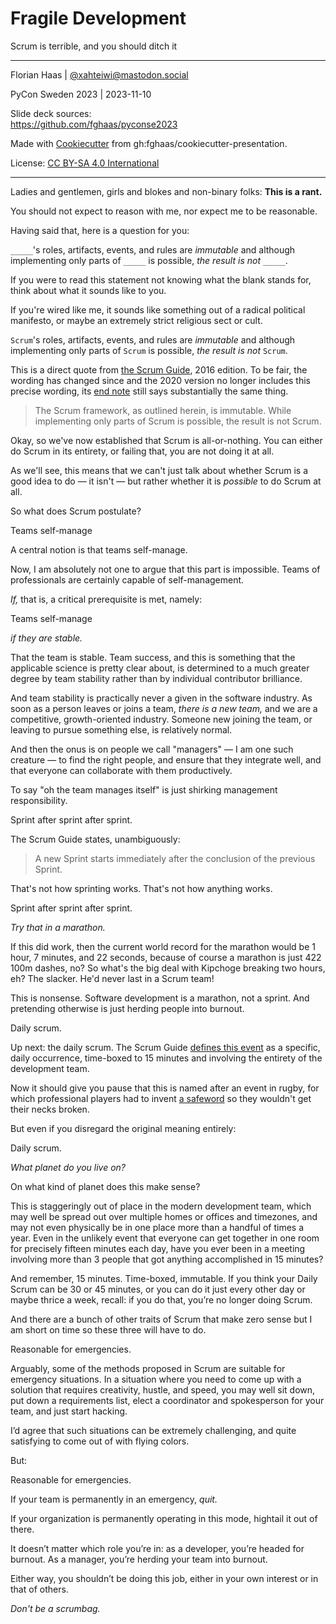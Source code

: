 # Fragile Development
Scrum is terrible, and you should ditch it

* * *

Florian Haas | [@xahteiwi@mastodon.social](https://mastodon.social/@xahteiwi)

PyCon Sweden 2023 | 2023-11-10

<!-- Note -->
Slide deck sources:  
<https://github.com/fghaas/pyconse2023>

Made with [Cookiecutter](https://cookiecutter.readthedocs.io/) from gh:fghaas/cookiecutter-presentation.

License: [CC BY-SA 4.0 International](https://creativecommons.org/licenses/by-nc-sa/4.0/deed.en)

* * *

Ladies and gentlemen, girls and blokes and non-binary folks:
**This is a rant.**

You should not expect to reason with me, nor expect me to be reasonable.

Having said that, here is a question for you:


`_____`'s roles, artifacts, events, and rules are _immutable_ and
although implementing only parts of `_____` is possible, _the result
is not_ `_____`.

<!-- Note -->
If you were to read this statement not knowing what the blank stands for, think about what it sounds like to you. 

If you're wired like me, it sounds like something out of a radical political manifesto, or maybe an extremely strict religious sect or cult.


`Scrum`'s roles, artifacts, events, and rules are _immutable_ and
although implementing only parts of `Scrum` is possible, _the result
is not_ `Scrum`.

<!-- Note -->
This is a direct quote from [the Scrum Guide](https://scrumguides.org/scrum-guide.html), 2016 edition.
To be fair, the wording has changed since and the 2020 version no longer includes this precise wording, its [end note](https://scrumguides.org/scrum-guide.html#end-note) still says substantially the same thing.

> The Scrum framework, as outlined herein, is immutable. While implementing only parts of Scrum is possible, the result is not Scrum.

Okay, so we've now established that Scrum is all-or-nothing.
You can either do Scrum in its entirety, or failing that, you are not doing it at all.

As we'll see, this means that we can't just talk about whether Scrum is a good idea to do — it isn't — but rather whether it is *possible* to do Scrum at all.

So what does Scrum postulate?


Teams self-manage

<!-- Note -->
A central notion is that teams self-manage.

Now, I am absolutely not one to argue that this part is impossible.
Teams of professionals are certainly capable of self-management.

*If,* that is, a critical prerequisite is met, namely:


Teams self-manage

_if they are stable._

<!-- Note -->
That the team is stable.
Team success, and this is something that the applicable science is pretty clear about, is determined to a much greater degree by team stability rather than by individual contributor brilliance.

And team stability is practically never a given in the software industry.
As soon as a person leaves or joins a team, *there is a new team,* and we are a competitive, growth-oriented industry.
Someone new joining the team, or leaving to pursue something else, is relatively normal.

And then the onus is on people we call "managers" — I am one such creature — to find the right people, and ensure that they integrate well, and that everyone can collaborate with them productively.

To say "oh the team manages itself" is just shirking management responsibility.


Sprint after sprint after sprint.

<!-- Note -->
The Scrum Guide states, unambiguously:

> A new Sprint starts immediately after the conclusion of the previous Sprint.

That's not how sprinting works. That's not how anything works.


Sprint after sprint after sprint.

_Try that in a marathon._

<!-- Note -->
If this did work, then the current world record for the marathon would be 1 hour, 7 minutes, and 22 seconds, because of course a marathon is just 422 100m dashes, no?
So what's the big deal with Kipchoge breaking two hours, eh?
The slacker. He'd never last in a Scrum team!

This is nonsense.
Software development is a marathon, not a sprint.
And pretending otherwise is just herding people into burnout.


Daily scrum.

<!-- Note -->
Up next: the daily scrum.
The Scrum Guide [defines this event](https://scrumguides.org/scrum-guide.html#daily-scrum) as a specific, daily occurrence, time-boxed to 15 minutes and involving the entirety of the development team.

Now it should give you pause that this is named after an event in rugby, for which professional players had to invent [a safeword](https://en.wikipedia.org/wiki/Safeword_(sports)) so they wouldn't get their necks broken.

But even if you disregard the original meaning entirely: 


Daily scrum.

_What planet do you live on?_

<!-- Note -->
On what kind of planet does this make sense?

This is staggeringly out of place in the modern development team, which may well be spread out over multiple homes or offices and timezones, and may not even physically be in one place more than a handful of times a year. 
Even in the unlikely event that everyone can get together in one room for precisely fifteen minutes each day, have you ever been in a meeting involving more than 3 people that got anything accomplished in 15 minutes?

And remember, 15 minutes. Time-boxed, immutable. If you think your Daily Scrum can be 30 or 45 minutes, or you can do it just every other day or maybe thrice a week, recall: if you do that, you’re no longer doing Scrum.

And there are a bunch of other traits of Scrum that make zero sense but I am short on time so these three will have to do.


Reasonable for emergencies.

<!-- Note -->
Arguably, some of the methods proposed in Scrum are suitable for emergency situations.
In a situation where you need to come up with a solution that requires creativity, hustle, and speed, you may well sit down, put down a requirements list, elect a coordinator and spokesperson for your team, and just start hacking.

I’d agree that such situations can be extremely challenging, and quite satisfying to come out of with flying colors.

But:


Reasonable for emergencies.

If your team is permanently in an emergency, _quit._

<!-- Note -->
If your organization is permanently operating in this mode, hightail it out of there.

It doesn’t matter which role you’re in: as a developer, you’re headed for burnout.
As a manager, you’re herding your team into burnout.

Either way, you shouldn’t be doing this job, either in your own interest or in that of others.


_Don't be a scrumbag._

